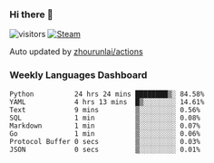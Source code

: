 ### Hi there 👋

![visitors](https://visitor-badge.glitch.me/badge?page_id=zhourunlai)
[![Steam](https://img.shields.io/badge/dynamic/json?label=Steam&query=%24.data.totalSubs&url=https%3A%2F%2Fapi.spencerwoo.com%2Fsubstats%2F%3Fsource%3DsteamGames%26queryKey%3D76561198285156854&suffix=%20Games&logo=steam&labelColor=134375&color=0b1a37&longCache=true)](http://steamcommunity.com/profiles/76561198285156854)

Auto updated by <a href="https://github.com/zhourunlai/zhourunlai/actions" target="_blank">zhourunlai/actions</a>

### Weekly Languages Dashboard

<!--PART:wakatime-->
```text
Python          24 hrs 24 mins ████████▒░ 84.58%
YAML            4 hrs 13 mins  █▒░░░░░░░░ 14.61%
Text            9 mins         ▒░░░░░░░░░ 0.56%
SQL             1 min          ▒░░░░░░░░░ 0.08%
Markdown        1 min          ▒░░░░░░░░░ 0.07%
Go              1 min          ▒░░░░░░░░░ 0.06%
Protocol Buffer 0 secs         ▒░░░░░░░░░ 0.03%
JSON            0 secs         ▒░░░░░░░░░ 0.01%
```
<!--PART:wakatime-->
